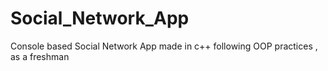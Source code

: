 # Social_Network_App
Console based Social Network App made in c++ following OOP practices , as a freshman
